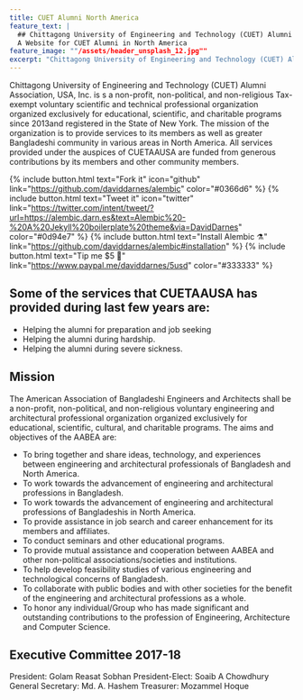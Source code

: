 ```yaml
---
title: CUET Alumni North America
feature_text: |
  ## Chittagong University of Engineering and Technology (CUET) Alumni Association, USA, Inc.
  A Website for CUET Alumni in North America
feature_image: ""/assets/header_unsplash_12.jpg""
excerpt: "Chittagong University of Engineering and Technology (CUET) Alumni Association, USA, Inc."
---
```


Chittagong University of Engineering and Technology (CUET) Alumni Association, USA, Inc. is s a non-profit, non-political, and non-religious Tax-exempt voluntary scientific and technical professional organization organized exclusively for educational, scientific, and charitable programs since 2013and registered in the State of New York. The mission of the organization is to provide services to its members as well as greater Bangladeshi community in various areas in North America.  All services provided under the auspices of CUETAAUSA are funded from generous contributions by its members and other community members.

{% include button.html text="Fork it" icon="github" link="https://github.com/daviddarnes/alembic" color="#0366d6" %} {% include button.html text="Tweet it" icon="twitter" link="https://twitter.com/intent/tweet/?url=https://alembic.darn.es&text=Alembic%20-%20A%20Jekyll%20boilerplate%20theme&via=DavidDarnes" color="#0d94e7" %} {% include button.html text="Install Alembic ⚗️" link="https://github.com/daviddarnes/alembic#installation" %} {% include button.html text="Tip me $5 💸" link="https://www.paypal.me/daviddarnes/5usd" color="#333333" %}

## Some of the services that CUETAAUSA has provided during last few years are:

- Helping the alumni for preparation and job seeking
- Helping the alumni during hardship.
- Helping the alumni during severe sickness.


## Mission
The American Association of Bangladeshi Engineers and Architects shall be a non-profit, non-political, and non-religious voluntary engineering and architectural professional organization organized exclusively for educational, scientific, cultural, and charitable programs. The aims and objectives of the AABEA are: 

- To bring together and share ideas, technology, and experiences between engineering and architectural professionals of Bangladesh and North America. 
- To work towards the advancement of engineering and architectural professions in Bangladesh. 
- To work towards the advancement of engineering and architectural professions of Bangladeshis in North America. 
- To provide assistance in job search and career enhancement for its members and affiliates. 
- To conduct seminars and other educational programs. 
- To provide mutual assistance and cooperation between AABEA and other non-political associations/societies and institutions. 
- To help develop feasibility studies of various engineering and technological concerns of Bangladesh. 
- To collaborate with public bodies and with other societies for the benefit of the engineering and architectural professions as a whole. 
- To honor any individual/Group who has made significant and outstanding contributions to the profession of Engineering, Architecture and Computer Science.


## Executive Committee 2017-18
President: Golam Reasat Sobhan
President-Elect: Soaib A Chowdhury
General Secretary: Md. A. Hashem
Treasurer: Mozammel Hoque
